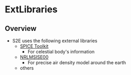 # ExtLibraries

## Overview
- S2E uses the following external libraries
  - [SPICE Toolkit](https://naif.jpl.nasa.gov/naif/toolkit.html)
    - For celestial body's information
  - [NRLMSISE00](https://www.brodo.de/space/nrlmsise/)
    - For precise air density model around the earth
  - others
